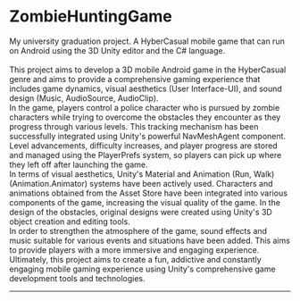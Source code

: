 # ZombieHuntingGame
My university graduation project. A HyberCasual mobile game that can run on Android using the 3D Unity editor and the C# language. <br> <br>
This project aims to develop a 3D mobile Android game in the HyberCasual genre and aims to provide a comprehensive gaming experience that includes game dynamics, visual aesthetics (User Interface-UI), and sound design (Music, AudioSource, AudioClip). <br>
In the game, players control a police character who is pursued by zombie characters while trying to overcome the obstacles they encounter as they progress through various levels. This tracking mechanism has been successfully integrated using Unity's powerful NavMeshAgent component. Level advancements, difficulty increases, and player progress are stored and managed using the PlayerPrefs system, so players can pick up where they left off after launching the game. <br>
In terms of visual aesthetics, Unity's Material and Animation (Run, Walk) (Animation.Animator) systems have been actively used. Characters and animations obtained from the Asset Store have been integrated into various components of the game, increasing the visual quality of the game. In the design of the obstacles, original designs were created using Unity's 3D object creation and editing tools. <br>
In order to strengthen the atmosphere of the game, sound effects and music suitable for various events and situations have been added. This aims to provide players with a more immersive and engaging experience. <br>
Ultimately, this project aims to create a fun, addictive and constantly engaging mobile gaming experience using Unity's comprehensive game development tools and technologies. <br> <hr>
